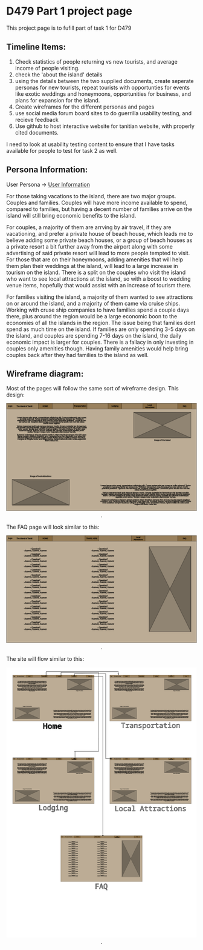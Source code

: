 # D479 Part 1 project page

This project page is to fufill part of task 1 for D479

## Timeline Items:

1. Check statistics of people returning vs new tourists, and average income of people visiting.
2. check the 'about the island' details
3. using the details between the two supplied documents, create seperate personas for new tourists, repeat tourists with opportunties for events like exotic weddings and honeymoons, opportunities for business, and plans for expansion for the island. 
4. Create wireframes for the different personas and pages
5. use social media forum board sites to do guerrilla usability testing, and recieve feedback
6. Use github to host interactive website for tanitian website, with properly cited documents.

I need to look at usability testing content to ensure that I have tasks available for people to test for task 2 as well.

## Persona Information:

User Persona -> [User Information](UserPersona.md)

For those taking vacations to the island, there are two major groups. Couples and families. Couples will have more income available to spend, compared to families, but having a decent number of families arrive on the island will still bring economic benefits to the island. 

For couples, a majority of them are arrving by air travel, if they are vacationing, and prefer a private house of beach house, which leads me to believe adding some private beach houses, or a group of beach houses as a private resort a bit further away from the airport along with some advertising of said private resort will lead to more people tempted to visit. For those that are on their honeymoons, adding amenities that will help them plan their weddings at the island, will lead to a large increase in tourism on the island. There is a split on the couples who visit the island who want to see local attractions at the island, so with a boost to wedding venue items, hopefully that would assist with an increase of tourism there. 


For families visiting the island, a majority of them wanted to see attractions on or around the island, and a majority of them came via cruise ships. Working with cruse ship companies to have families spend a couple days there, plus around the region would be a large economic boon to the economies of all the islands in the region. The issue being that families dont spend as much time on the island. If families are only spending 3-5 days on the island, and couples are spending 7-16 days on the island, the daily economic impact is larger for couples. There is a fallacy in only investing in couples only amenities though. Having family amenities would help bring couples back after they had families to the island as well. 

## Wireframe diagram:

Most of the pages will follow the same sort of wireframe design. This design: 

<p align="center">
  <img src="https://github.com/ethanbreck/WGUD479Task1/blob/master/Wireframes/Basic.png?raw=true" alt="Basic Page"/>.

The FAQ page will look similar to this: 

<p align="center">
  <img src="https://github.com/ethanbreck/WGUD479Task1/blob/master/Wireframes/FAQ.png?raw=true" alt="FAQ page"/>.

The site will flow similar to this: 

<p align="center">
  <img src="https://github.com/ethanbreck/WGUD479Task1/blob/master/Wireframes/flowchart.png?raw=true" alt="Flowchart of pages"/>.
